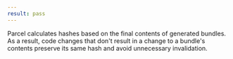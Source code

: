 ```yaml
---
result: pass
---
```


Parcel calculates hashes based on the final contents of generated bundles. As a result, code changes that don't result in a change to a bundle's contents preserve its same hash and avoid unnecessary invalidation.
